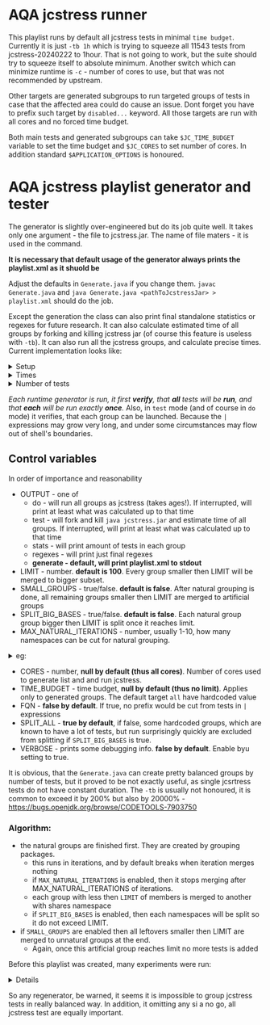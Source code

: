 # AQA jcstress runner

This playlist runs by default all jcstress tests in minimal `time budget`.  Currently  it is just `-tb 1h` which is trying to squeeze all 11543 tests from jcstress-20240222 to 1hour.  That is not going to work, but the suite should try to squeeze itself to absolute minimum. Another switch which can minimize runtime is `-c` - number of cores to use, but that was not recommended by upstream.   

Other targets are generated subgroups to run targeted groups of tests in case that the affected area could do cause an issue.  Dont forget you have to prefix such target by `disabled...` keyword. All those targets are run with all cores and no forced time budget. 

Both main tests and generated subgroups can take `$JC_TIME_BUDGET` variable to set the time budget and `$JC_CORES` to set number of cores.  In addition standard `$APPLICATION_OPTIONS` is honoured.

# AQA jcstress playlist generator and tester
The generator is slightly over-engineered but do its job quite well. It takes only one argument - the file to jcstress.jar. The name of file maters - it is used in the command.

**It is necessary that default usage of the generator always prints the playlist.xml as it shuold be**

Adjust the defaults in `Generate.java` if you change them. `javac Generate.java` and `java Generate.java <pathToJcstressJar> > playlist.xml` should do the job.

Except the generation the class can also print final standalone statistics or regexes for future research. It can also calculate estimated time of all groups by forking and killing jcstress jar (of course this feature is useless with `-tb`). It can also run all the jcstress groups, and calculate precise times. Current implementation looks like:
<details>
<summary>Setup</summary>
<pre>
Limit is 100; no group with more then 100 of tests should be merged to bigger ones. Exclude list is of length of 4
Small groups will not be created. Intentional?
Huge groups will NOT be split to more subsets. Intentional?
Max count of natural grouping iterations is 3
Only N from FQN will be used. This saves space, but risks duplicate matches
Cores limit for final playlist is not used
Time budget is not used. Intentional?
Output is set TEST
Total test cases: 11543
total tests files: 4374
Natural groups round 1 : 251
Natural groups round 2 : 112
Natural groups round 3 : 82
</pre>
</details>
<details>
<summary>Times</summary>
<pre>
Results gathered: 82 of expected 82; 100% time of longest group, n% time of ideal group from really run results
org.openjdk.jcstress.tests.seqcst.volatiles with 2131tests took 3928320s [45d+11:12:00] (100%)(+3494%)
org.openjdk.jcstress.tests.seqcst.sync with 2131tests took 3928320s [45d+11:12:00] (100%)(+3494%)
org.openjdk.jcstress.tests.volatiles with 39tests took 71135s [0d+19:45:35] (1%)(-35%)
org.openjdk.jcstress.tests.locks.stamped.StampedLockPairwiseTests with 450tests took 64799s [0d+17:59:59] (1%)(-41%)
org.openjdk.jcstress.tests.causality with 43tests took 42911s [0d+11:55:11] (1%)(-61%)
org.openjdk.jcstress.tests.fences.varHandles with 196tests took 28223s [0d+07:50:23] (0%)(-75%)
org.openjdk.jcstress.tests.memeffects.basic.atomicupdaters.AtomicIntegerFieldUpdater with 192tests took 27648s [0d+07:40:48] (0%)(-75%)
org.openjdk.jcstress.tests.memeffects.basic.atomicupdaters.AtomicLongFieldUpdater with 192tests took 27647s [0d+07:40:47] (0%)(-75%)
org.openjdk.jcstress.tests.memeffects.basic.atomic.AtomicLong with 192tests took 27647s [0d+07:40:47] (0%)(-75%)
org.openjdk.jcstress.tests.memeffects.basic.atomic.AtomicInteger with 192tests took 27647s [0d+07:40:47] (0%)(-75%)
org.openjdk.jcstress.tests.acqrel.varHandles.byteBuffer.heap.little with 168tests took 24192s [0d+06:43:12] (0%)(-78%)
org.openjdk.jcstress.tests.acqrel.varHandles.byteArray.big with 168tests took 24192s [0d+06:43:12] (0%)(-78%)
org.openjdk.jcstress.tests.acqrel.varHandles.byteBuffer.heap.big with 168tests took 24191s [0d+06:43:11] (0%)(-78%)
org.openjdk.jcstress.tests.acqrel.varHandles.byteBuffer.direct.little with 168tests took 24191s [0d+06:43:11] (0%)(-78%)
org.openjdk.jcstress.tests.acqrel.varHandles.byteBuffer.direct.big with 168tests took 24191s [0d+06:43:11] (0%)(-78%)
org.openjdk.jcstress.tests.acqrel.varHandles.byteArray.little with 168tests took 24191s [0d+06:43:11] (0%)(-78%)
org.openjdk.jcstress.tests.locks.mutex with 160tests took 23039s [0d+06:23:59] (0%)(-79%)
org.openjdk.jcstress.tests.memeffects.basic with 156tests took 22463s [0d+06:14:23] (0%)(-80%)
org.openjdk.jcstress.tests.oota with 13tests took 19440s [0d+05:24:00] (0%)(-83%)
org.openjdk.jcstress.tests.acqrel.varHandles.fields.volatiles with 126tests took 18144s [0d+05:02:24] (0%)(-84%)
org.openjdk.jcstress.tests.acqrel.varHandles.arrays.volatiles with 126tests took 18144s [0d+05:02:24] (0%)(-84%)
org.openjdk.jcstress.tests.acqrel.varHandles.arrays.acqrel with 126tests took 18144s [0d+05:02:24] (0%)(-84%)
org.openjdk.jcstress.tests.acqrel.fields.volatiles with 126tests took 18144s [0d+05:02:24] (0%)(-84%)
org.openjdk.jcstress.tests.acqrel.fields.sync with 126tests took 18144s [0d+05:02:24] (0%)(-84%)
org.openjdk.jcstress.tests.atomicity with 126tests took 18143s [0d+05:02:23] (0%)(-84%)
org.openjdk.jcstress.tests.acqrel.varHandles.fields.acqrel with 126tests took 18143s [0d+05:02:23] (0%)(-84%)
org.openjdk.jcstress.tests.atomics.longs.AtomicLongFieldUpdaterPairwiseTests with 111tests took 15840s [0d+04:24:00] (0%)(-86%)
org.openjdk.jcstress.tests.atomics.integer.AtomicIntegerPairwiseTests with 111tests took 15840s [0d+04:24:00] (0%)(-86%)
org.openjdk.jcstress.tests.atomics.integer.AtomicIntegerArrayPairwiseTests with 111tests took 15840s [0d+04:24:00] (0%)(-86%)
org.openjdk.jcstress.tests.atomics.longs.AtomicLongPairwiseTests with 111tests took 15839s [0d+04:23:59] (0%)(-86%)
org.openjdk.jcstress.tests.atomics.longs.AtomicLongArrayPairwiseTests with 111tests took 15839s [0d+04:23:59] (0%)(-86%)
org.openjdk.jcstress.tests.atomics.integer.AtomicIntegerFieldUpdaterPairwiseTests with 111tests took 15839s [0d+04:23:59] (0%)(-86%)
org.openjdk.jcstress.tests.atomicity.varHandles.byteBuffer.heap with 162tests took 15552s [0d+04:19:12] (0%)(-86%)
org.openjdk.jcstress.tests.atomicity.varHandles.byteBuffer.direct with 162tests took 15552s [0d+04:19:12] (0%)(-86%)
org.openjdk.jcstress.tests.atomicity.varHandles.byteArray with 162tests took 15551s [0d+04:19:11] (0%)(-86%)
org.openjdk.jcstress.tests.coherence.varHandles with 108tests took 15551s [0d+04:19:11] (0%)(-86%)
org.openjdk.jcstress.tests.accessAtomic.varHandles with 108tests took 15551s [0d+04:19:11] (0%)(-86%)
org.openjdk.jcstress.tests.atomicity.varHandles.arrays with 141tests took 13536s [0d+03:45:36] (0%)(-88%)
org.openjdk.jcstress.tests.atomicity.varHandles.fields with 141tests took 13535s [0d+03:45:35] (0%)(-88%)
org.openjdk.jcstress.tests.atomicity.varHandles.fields.WeakCASContendStrongTest with 108tests took 10368s [0d+02:52:48] (0%)(-91%)
org.openjdk.jcstress.tests.atomicity.varHandles.arrays.WeakCASTest with 108tests took 10368s [0d+02:52:48] (0%)(-91%)
org.openjdk.jcstress.tests.accessAtomic.varHandles.byteBuffer.heap with 72tests took 10368s [0d+02:52:48] (0%)(-91%)
org.openjdk.jcstress.tests.accessAtomic.varHandles.byteArray with 72tests took 10368s [0d+02:52:48] (0%)(-91%)
org.openjdk.jcstress.tests.atomicity.varHandles.fields.WeakCASTest with 108tests took 10367s [0d+02:52:47] (0%)(-91%)
org.openjdk.jcstress.tests.atomicity.varHandles.arrays.WeakCASContendStrongTest with 108tests took 10367s [0d+02:52:47] (0%)(-91%)
org.openjdk.jcstress.tests.coherence.varHandles.byteBuffer.heap with 72tests took 10367s [0d+02:52:47] (0%)(-91%)
org.openjdk.jcstress.tests.coherence.varHandles.byteBuffer.direct with 72tests took 10367s [0d+02:52:47] (0%)(-91%)
org.openjdk.jcstress.tests.coherence.varHandles.byteArray with 72tests took 10367s [0d+02:52:47] (0%)(-91%)
org.openjdk.jcstress.tests.accessAtomic.varHandles.byteBuffer.direct with 72tests took 10367s [0d+02:52:47] (0%)(-91%)
org.openjdk.jcstress.tests.countdownlatch with 24tests took 9791s [0d+02:43:11] (0%)(-92%)
org.openjdk.jcstress.tests.tearing with 87tests took 8352s [0d+02:19:12] (0%)(-93%)
org.openjdk.jcstress.tests.copy.manual.arrays with 56tests took 8064s [0d+02:14:24] (0%)(-93%)
org.openjdk.jcstress.tests.copy.arraycopy.arrays with 56tests took 8064s [0d+02:14:24] (0%)(-93%)
org.openjdk.jcstress.tests.copy.copyof.arrays with 56tests took 8063s [0d+02:14:23] (0%)(-93%)
org.openjdk.jcstress.tests.copy.clone.arrays with 56tests took 8063s [0d+02:14:23] (0%)(-93%)
org.openjdk.jcstress.tests.coherence with 54tests took 7776s [0d+02:09:36] (0%)(-93%)
org.openjdk.jcstress.tests.accessAtomic with 54tests took 7775s [0d+02:09:35] (0%)(-93%)
org.openjdk.jcstress.tests.init with 52tests took 7488s [0d+02:04:48] (0%)(-94%)
org.openjdk.jcstress.tests.initClass.arrays with 36tests took 5184s [0d+01:26:24] (0%)(-96%)
org.openjdk.jcstress.tests.init.arrays with 36tests took 5184s [0d+01:26:24] (0%)(-96%)
org.openjdk.jcstress.tests.defaultValues with 36tests took 5184s [0d+01:26:24] (0%)(-96%)
org.openjdk.jcstress.tests.tearing.arrays with 54tests took 5183s [0d+01:26:23] (0%)(-96%)
org.openjdk.jcstress.tests.accessAtomic.fields with 54tests took 5183s [0d+01:26:23] (0%)(-96%)
org.openjdk.jcstress.tests.locks with 36tests took 5183s [0d+01:26:23] (0%)(-96%)
org.openjdk.jcstress.tests.initLen.arrays with 36tests took 5183s [0d+01:26:23] (0%)(-96%)
org.openjdk.jcstress.tests.initClass with 36tests took 5183s [0d+01:26:23] (0%)(-96%)
org.openjdk.jcstress.tests.defaultValues.arrays with 36tests took 5183s [0d+01:26:23] (0%)(-96%)
org.openjdk.jcstress.tests.singletons with 28tests took 4032s [0d+01:07:12] (0%)(-97%)
org.openjdk.jcstress.tests.copy.clone with 28tests took 4032s [0d+01:07:12] (0%)(-97%)
org.openjdk.jcstress.tests.copy.manual with 28tests took 4031s [0d+01:07:11] (0%)(-97%)
org.openjdk.jcstress.tests.atomics with 28tests took 3743s [0d+01:02:23] (0%)(-97%)
org.openjdk.jcstress.tests.fences with 16tests took 2303s [0d+00:38:23] (0%)(-98%)
org.openjdk.jcstress.tests.strings with 17tests took 2016s [0d+00:33:36] (0%)(-99%)
org.openjdk.jcstress.tests.unsafe with 10tests took 1439s [0d+00:23:59] (0%)(-99%)
org.openjdk.jcstress.tests.varhandles with 6tests took 864s [0d+00:14:24] (0%)(-100%)
org.openjdk.jcstress.tests.executors with 6tests took 576s [0d+00:09:36] (0%)(-100%)
org.openjdk.jcstress.tests.future with 5tests took 575s [0d+00:09:35] (0%)(-100%)
org.openjdk.jcstress.tests.interrupt with 15tests took 540s [0d+00:09:00] (0%)(-100%)
org.openjdk.jcstress.tests.sample with 3tests took 288s [0d+00:04:48] (0%)(-100%)
org.openjdk.jcstress.tests.collections with 3tests took 287s [0d+00:04:47] (0%)(-100%)
org.openjdk.jcstress.tests.threadlocal with 2tests took 287s [0d+00:04:47] (0%)(-100%)
org.openjdk.jcstress.tests.mxbeans with 2tests took 287s [0d+00:04:47] (0%)(-100%)
Total time: 149338 minutes [103d+16:58:38]
Ideal avg time: 1821 minutes [1d+06:21:12] (100%)
Max seen  time: 65472 minutes [45d+11:12:00] (3594%)
Min seen  time: 4 minutes [0d+00:04:47] (0%)
Avg differecne from longest: 2%
Avg differecne from ideal: -70%
</pre>
</details>
<details>
<summary>Number of tests</summary>
<pre>
org.openjdk.jcstress.tests.mxbeans: classes 1/tests 2(ac/ar:2/0)
org.openjdk.jcstress.tests.threadlocal: classes 1/tests 2(ac/ar:2/0)
org.openjdk.jcstress.tests.collections: classes 1/tests 3(ac/ar:2/1)
org.openjdk.jcstress.tests.sample: classes 1/tests 3(ac/ar:2/1)
org.openjdk.jcstress.tests.future: classes 2/tests 5(ac/ar:4/1)
org.openjdk.jcstress.tests.executors: classes 2/tests 6(ac/ar:4/2)
org.openjdk.jcstress.tests.varhandles: classes 3/tests 6(ac/ar:6/0)
org.openjdk.jcstress.tests.unsafe: classes 5/tests 10(ac/ar:10/0)
org.openjdk.jcstress.tests.oota: classes 5/tests 13(ac/ar:13/0)
org.openjdk.jcstress.tests.interrupt: classes 15/tests 15(ac/ar:15/0)
org.openjdk.jcstress.tests.fences: classes 8/tests 16(ac/ar:16/0)
org.openjdk.jcstress.tests.strings: classes 7/tests 17(ac/ar:14/3)
org.openjdk.jcstress.tests.countdownlatch: classes 10/tests 24(ac/ar:24/0)
org.openjdk.jcstress.tests.atomics: classes 13/tests 28(ac/ar:26/2)
org.openjdk.jcstress.tests.copy.clone: classes 14/tests 28(ac/ar:28/0)
org.openjdk.jcstress.tests.copy.manual: classes 14/tests 28(ac/ar:28/0)
org.openjdk.jcstress.tests.singletons: classes 14/tests 28(ac/ar:28/0)
org.openjdk.jcstress.tests.defaultValues: classes 18/tests 36(ac/ar:36/0)
org.openjdk.jcstress.tests.defaultValues.arrays: classes 18/tests 36(ac/ar:36/0)
org.openjdk.jcstress.tests.init.arrays: classes 18/tests 36(ac/ar:36/0)
org.openjdk.jcstress.tests.initClass: classes 18/tests 36(ac/ar:36/0)
org.openjdk.jcstress.tests.initClass.arrays: classes 18/tests 36(ac/ar:36/0)
org.openjdk.jcstress.tests.initLen.arrays: classes 18/tests 36(ac/ar:36/0)
org.openjdk.jcstress.tests.locks: classes 18/tests 36(ac/ar:36/0)
org.openjdk.jcstress.tests.volatiles: classes 15/tests 39(ac/ar:39/0)
org.openjdk.jcstress.tests.causality: classes 18/tests 43(ac/ar:43/0)
org.openjdk.jcstress.tests.init: classes 26/tests 52(ac/ar:52/0)
org.openjdk.jcstress.tests.accessAtomic: classes 27/tests 54(ac/ar:54/0)
org.openjdk.jcstress.tests.accessAtomic.fields: classes 18/tests 54(ac/ar:36/18)
org.openjdk.jcstress.tests.coherence: classes 27/tests 54(ac/ar:54/0)
org.openjdk.jcstress.tests.tearing.arrays: classes 18/tests 54(ac/ar:36/18)
org.openjdk.jcstress.tests.copy.arraycopy.arrays: classes 28/tests 56(ac/ar:56/0)
org.openjdk.jcstress.tests.copy.clone.arrays: classes 28/tests 56(ac/ar:56/0)
org.openjdk.jcstress.tests.copy.copyof.arrays: classes 28/tests 56(ac/ar:56/0)
org.openjdk.jcstress.tests.copy.manual.arrays: classes 28/tests 56(ac/ar:56/0)
org.openjdk.jcstress.tests.accessAtomic.varHandles.byteArray: classes 36/tests 72(ac/ar:72/0)
org.openjdk.jcstress.tests.accessAtomic.varHandles.byteBuffer.direct: classes 36/tests 72(ac/ar:72/0)
org.openjdk.jcstress.tests.accessAtomic.varHandles.byteBuffer.heap: classes 36/tests 72(ac/ar:72/0)
org.openjdk.jcstress.tests.coherence.varHandles.byteArray: classes 36/tests 72(ac/ar:72/0)
org.openjdk.jcstress.tests.coherence.varHandles.byteBuffer.direct: classes 36/tests 72(ac/ar:72/0)
org.openjdk.jcstress.tests.coherence.varHandles.byteBuffer.heap: classes 36/tests 72(ac/ar:72/0)
org.openjdk.jcstress.tests.tearing: classes 29/tests 87(ac/ar:58/29)
org.openjdk.jcstress.tests.accessAtomic.varHandles: classes 54/tests 108(ac/ar:108/0)
org.openjdk.jcstress.tests.atomicity.varHandles.arrays.WeakCASContendStrongTest: classes 36/tests 108(ac/ar:72/36)
org.openjdk.jcstress.tests.atomicity.varHandles.arrays.WeakCASTest: classes 36/tests 108(ac/ar:72/36)
org.openjdk.jcstress.tests.atomicity.varHandles.fields.WeakCASContendStrongTest: classes 36/tests 108(ac/ar:72/36)
org.openjdk.jcstress.tests.atomicity.varHandles.fields.WeakCASTest: classes 36/tests 108(ac/ar:72/36)
org.openjdk.jcstress.tests.coherence.varHandles: classes 54/tests 108(ac/ar:108/0)
org.openjdk.jcstress.tests.atomics.integer.AtomicIntegerArrayPairwiseTests: classes 55/tests 111(ac/ar:110/1)
org.openjdk.jcstress.tests.atomics.integer.AtomicIntegerFieldUpdaterPairwiseTests: classes 55/tests 111(ac/ar:110/1)
org.openjdk.jcstress.tests.atomics.integer.AtomicIntegerPairwiseTests: classes 55/tests 111(ac/ar:110/1)
org.openjdk.jcstress.tests.atomics.longs.AtomicLongArrayPairwiseTests: classes 55/tests 111(ac/ar:110/1)
org.openjdk.jcstress.tests.atomics.longs.AtomicLongFieldUpdaterPairwiseTests: classes 55/tests 111(ac/ar:110/1)
org.openjdk.jcstress.tests.atomics.longs.AtomicLongPairwiseTests: classes 55/tests 111(ac/ar:110/1)
org.openjdk.jcstress.tests.acqrel.fields.sync: classes 63/tests 126(ac/ar:126/0)
org.openjdk.jcstress.tests.acqrel.fields.volatiles: classes 63/tests 126(ac/ar:126/0)
org.openjdk.jcstress.tests.acqrel.varHandles.arrays.acqrel: classes 63/tests 126(ac/ar:126/0)
org.openjdk.jcstress.tests.acqrel.varHandles.arrays.volatiles: classes 63/tests 126(ac/ar:126/0)
org.openjdk.jcstress.tests.acqrel.varHandles.fields.acqrel: classes 63/tests 126(ac/ar:126/0)
org.openjdk.jcstress.tests.acqrel.varHandles.fields.volatiles: classes 63/tests 126(ac/ar:126/0)
org.openjdk.jcstress.tests.atomicity: classes 63/tests 126(ac/ar:126/0)
org.openjdk.jcstress.tests.atomicity.varHandles.arrays: classes 47/tests 141(ac/ar:94/47)
org.openjdk.jcstress.tests.atomicity.varHandles.fields: classes 47/tests 141(ac/ar:94/47)
org.openjdk.jcstress.tests.memeffects.basic: classes 78/tests 156(ac/ar:156/0)
org.openjdk.jcstress.tests.locks.mutex: classes 80/tests 160(ac/ar:160/0)
org.openjdk.jcstress.tests.atomicity.varHandles.byteArray: classes 54/tests 162(ac/ar:108/54)
org.openjdk.jcstress.tests.atomicity.varHandles.byteBuffer.direct: classes 54/tests 162(ac/ar:108/54)
org.openjdk.jcstress.tests.atomicity.varHandles.byteBuffer.heap: classes 54/tests 162(ac/ar:108/54)
org.openjdk.jcstress.tests.acqrel.varHandles.byteArray.big: classes 84/tests 168(ac/ar:168/0)
org.openjdk.jcstress.tests.acqrel.varHandles.byteArray.little: classes 84/tests 168(ac/ar:168/0)
org.openjdk.jcstress.tests.acqrel.varHandles.byteBuffer.direct.big: classes 84/tests 168(ac/ar:168/0)
org.openjdk.jcstress.tests.acqrel.varHandles.byteBuffer.direct.little: classes 84/tests 168(ac/ar:168/0)
org.openjdk.jcstress.tests.acqrel.varHandles.byteBuffer.heap.big: classes 84/tests 168(ac/ar:168/0)
org.openjdk.jcstress.tests.acqrel.varHandles.byteBuffer.heap.little: classes 84/tests 168(ac/ar:168/0)
org.openjdk.jcstress.tests.memeffects.basic.atomic.AtomicInteger: classes 96/tests 192(ac/ar:192/0)
org.openjdk.jcstress.tests.memeffects.basic.atomic.AtomicLong: classes 96/tests 192(ac/ar:192/0)
org.openjdk.jcstress.tests.memeffects.basic.atomicupdaters.AtomicIntegerFieldUpdater: classes 96/tests 192(ac/ar:192/0)
org.openjdk.jcstress.tests.memeffects.basic.atomicupdaters.AtomicLongFieldUpdater: classes 96/tests 192(ac/ar:192/0)
org.openjdk.jcstress.tests.fences.varHandles: classes 98/tests 196(ac/ar:196/0)
org.openjdk.jcstress.tests.locks.stamped.StampedLockPairwiseTests: classes 225/tests 450(ac/ar:450/0)
org.openjdk.jcstress.tests.seqcst.sync: classes 489/tests 2131(ac/ar:1642/489)
org.openjdk.jcstress.tests.seqcst.volatiles: classes 489/tests 2131(ac/ar:1642/489)
</pre>
</details>

*Each runtime generator is run, it first **verify**, that **all** tests will be **run**, and that **each** will be run exactly **once**.* Also, in `test` mode (and of course in `do` mode) it verifies, that each group can be launched. Because the `|` expressions may grow very long, and under some circumstances may flow out of shell's boundaries.

## Control variables
In order of importance and reasonability
 * OUTPUT - one of  
   * do - will run all groups as jcstress (takes ages!).  If interrupted, will print at least what was calculated up to that time
   * test - will fork and kill `java jcstress.jar` and estimate time of all groups. If interrupted, will print at least what was calculated up to that time
   * stats - will print amount of tests in each group
   * regexes - will print just final regexes
   * **generate - default, will print playlist.xml to stdout**
 * LIMIT - number. **default is 100**. Every group smaller then LIMIT will be merged to bigger subset.
 * SMALL_GROUPS - true/false. **default is false**. After natural grouping is done, all remaining groups smaller then LIMIT are merged to artificial groups
 * SPLIT_BIG_BASES - true/false. **default is false**. Each natural  group group bigger then LIMIT is split once it reaches limit.
 * MAX_NATURAL_ITERATIONS - number, usually 1-10, how many namespaces can be cut for natural grouping.
 <details>
<summary>eg:</summary>
<pre>
org.openjdk.jcstress.tests.atomicity.varHandles.arrays.WeakCASContendStrongTest
org.openjdk.jcstress.tests.atomicity.varHandles.arrays.WeakCASTest
org.openjdk.jcstress.tests.atomicity.varHandles.fields.WeakCASContendStrongTest
org.openjdk.jcstress.tests.atomicity.varHandles.fields.WeakCASTest:

Are not mixed, because MAX_NATURAL_ITERATIONS was 3. If it would be 4, one more level would be  cut (if LIMIT allows), to:
org.openjdk.jcstress.tests.atomicity.varHandles.arrays
org.openjdk.jcstress.tests.atomicity.varHandles.fields

If it would be 5, and LIMIT would allow, it would cut one more: to
org.openjdk.jcstress.tests.atomicity.varHandles
</pre>
</details>

 * CORES - number, **null by default (thus all cores)**. Number of cores used to generate list and and run jcstress.
 * TIME_BUDGET - time budget, **null by default (thus no limit)**. Applies only to generated groups. The default target `all` have hardcoded value
 * FQN - **false by default**. If true, no prefix would be cut from tests in `|` expressions
 * SPLIT_ALL - **true by default**, if false, some hardcoded groups, which are known to have a lot of tests, but run surprisingly quickly are excluded from splitting if `SPLIT_BIG_BASES` is true.
 * VERBOSE - prints some debugging info. **false by default**. Enable byu setting to true.


 It is obvious, that the `Generate.java` can create pretty balanced groups by number of tests, but it proved to be not exactly useful, as single jcsrtress tests do not have constant duration. The `-tb` is usually not honoured, it is common to exceed it by 200% but also by 20000% - https://bugs.openjdk.org/browse/CODETOOLS-7903750

 ### Algorithm:
  * the natural groups are finished first. They are created by grouping packages.
    * this runs in iterations, and by default breaks when iteration merges nothing
    * if `MAX_NATURAL_ITERATIONS` is enabled, then it stops merging after MAX_NATURAL_ITERATIONS of iterations.
    * each group with less then `LIMIT` of members is merged to another with shares namespace
    * if `SPLIT_BIG_BASES` is enabled, then each namespaces will be split so it do not exceed LIMIT.
  * if `SMALL_GROUPS` are enabled then all leftovers smaller then LIMIT are merged to unnatural groups at the end.
    * Again, once this artificial group reaches limit no more tests is added 

Before this playlist was created, many experiments were run:
<details>
<pre>

 1 core : Total time: 9 minutes [0d+00:09:35]
 2 cores: Total time: 16458 minutes [11d+10:18:34]
 3 cores: Total time: 33695 minutes [23d+09:35:21]
 4 cores: Total time: 149339 minutes [103d+16:59:21]
 8 cores: Total time: 149339 minutes [103d+16:59:20] 

 split_exl Limit 10 - 603 groups, from those  7 "small groups" (0.5hours each. %like longest/ideal %17%/? (6m-2.5h)
 split_all Limit 10 - 603 groups, from those  7 "small groups" (0.5hours each. %like longest/ideal %68%/81 (26m-38m)
 split_exl Limit 50 - 128 groups, from those  6 "small groups" (~2.5hhours each. %like longest/ideal %60/85% (45m-3.5h)
 split_all Limit 50 - 206 groups, from those  7 "small groups" (~1.1 hours each. %like longest/ideal %37/27% (6s-3.5h)   
   (there was an error (eg for rg.openjdk.jcstress.tests.seqcst.sync-028) 3 actors:   No scheduling is possible, these tests would not run. Which I need to investiagte and maybe fall back to simple more simple class counting, or run also the -l listing with -c (which seems most correct, as -l is indeed counting with -c)
 the real min time would be some 1hour.
 split_exl Limit 100 - 60 groups, from those  7 "small groups" (~4.5hours each. %like longest/ideal %63/79% (2.5h-7h)
 split_all Limit 100 - 99 groups, from those  7 "small groups" (~2.5hours each . %like longest/ideal %38/21% (7s-7h)
   (same error, so real min time would be again some 2.5 hours)
 
  The estimated times are highly CORES sensitive. Some tests do not even run with CORES=1!
  Some groups, eg org.openjdk.jcstress.tests.seqcst.sync and org.openjdk.jcstress.tests.seqcst.volatiles are highly affected by cores (2->2hours 4=>45days!)
  other groups are slightly less affected by cores, but still are.
  
  This table was genrated with CORES=2 in TEST mode (thus with aprox 75% accuracy).
  jcstress20240202  4400classes with 11500 tests.
  Note, that `%like longest/ideal` is better closer to bigger/bigger.
  all: 2 cores and org.openjdk.jcstress.tests.seqcst.sync and org.openjdk.jcstress.tests.seqcst.volatiles not split:
  all: MAX_NATURAL_ITERATIONS=Integer.max_value SMALL_GROUPS=true SPLIT_BIG_BASES=true
  Limit 5 - 1207 groups, from those  8 "small groups" (not tried... yet... to long...)
  split_exl Limit 10 - 603 groups, from those  7 "small groups" (0.5hours each. %like longest/ideal %17%/? (6m-2.5h)
  split_all Limit 10 - 603 groups, from those  7 "small groups" (0.5hours each. %like longest/ideal %68%/81? (26m-38mm)
  Limit 50 - 128 groups, from those  6 "small groups" (~2.5hhours each. %like longest/ideal %60/85% (45m-3.5h)
  Limit 100 - 60 groups, from those  7 "small groups" (~4.5hours each. %like longest/ideal %63/79% (2.5h-7h)
  Limit 250 - 25 groups, from those  4 "small groups" (~11hours each. %like longest/ideal 63%/77% (2.5h-17h)
  Limit 500 - 14 groups, from those  4 "small groups" (~20hours each. %like longest/ideal 59%/60% (1.5h-1d 9h)
  Limit 1000 - 9 groups, from those  5 "small groups" (~1day 6hours each. %like longest/ideal 42%/41% (2.5h-3d)
  Limit 2000 - 6 groups, from those  4 "small groups" (~2day each, %like longest/ideal 41%/9% (2.5h-4d)
  Limit 5000 - 3 groups, from those  3 "small groups" (unknown, selector argument to long for one of groups)
  Limit 50000 - 1 groups, from those 1 "small groups" (unknown, selector argument to long)
  all tests in batch ~11.5 of day
  The minimal 2.5 which is invalidating huge groups a bit, are  the two excluded gorg.openjdk.jcstress.tests.seqcst.sync and org.openjdk.jcstress.tests.seqcst.volatiles,
 
  Note, that LIMIT is not strictly honored. It is jsut saying, that if there LIMIT of testes or more, it wil not be grouped.
  So in worse scenario, LIMIT-1+LIMIT-1 will join to group of size of (2*LIMIT)-2, but it is very rare,
  and in addition the time of one test is very far from being constant, so this deviation in size of grtoup (LIMIT+1, <2*LIMIT)-2> is minimal.
  If small groups are enagetOutputSbled, and they should be, there wil nearly always be some leftover group with size <= LIMIT
</pre>
</details>

So any regenerator, be warned, it seems it is impossible to group jcstress tests in really balanced way. In addition, it omitting any si a no go, all jcstress test are equally important.
